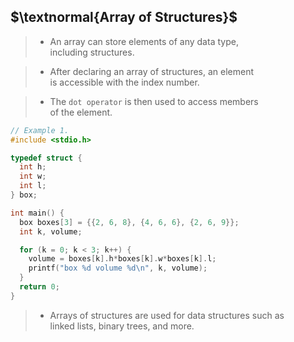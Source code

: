 ## $\textnormal{Array of Structures}$

> - An array can store elements of any data type, <br />
    including structures.

> - After declaring an array of structures, an element <br />
    is accessible with the index number.

> - The `dot operator` is then used to access members <br />
    of the element.

```c
// Example 1.
#include <stdio.h>

typedef struct {
  int h;
  int w;
  int l;
} box;

int main() {
  box boxes[3] = {{2, 6, 8}, {4, 6, 6}, {2, 6, 9}};
  int k, volume;

  for (k = 0; k < 3; k++) {
    volume = boxes[k].h*boxes[k].w*boxes[k].l;
    printf("box %d volume %d\n", k, volume);
  }
  return 0;
}

```

> - Arrays of structures are used for data structures such as <br />
    linked lists, binary trees, and more.
